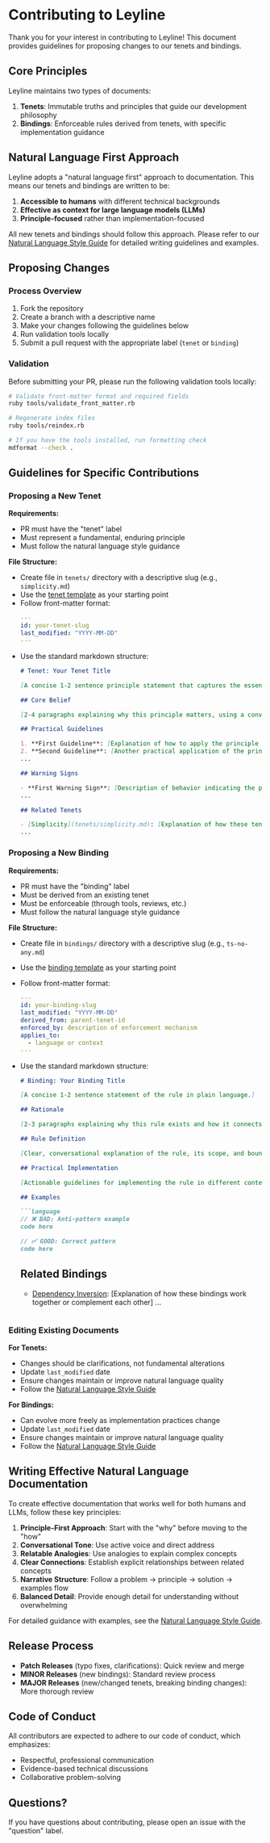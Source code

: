 # Contributing to Leyline

Thank you for your interest in contributing to Leyline! This document provides guidelines for proposing changes to our tenets and bindings.

## Core Principles

Leyline maintains two types of documents:

1. **Tenets**: Immutable truths and principles that guide our development philosophy
2. **Bindings**: Enforceable rules derived from tenets, with specific implementation guidance

## Natural Language First Approach

Leyline adopts a "natural language first" approach to documentation. This means our tenets and bindings are written to be:

1. **Accessible to humans** with different technical backgrounds
2. **Effective as context for large language models (LLMs)**
3. **Principle-focused** rather than implementation-focused

All new tenets and bindings should follow this approach. Please refer to our [Natural Language Style Guide](STYLE_GUIDE_NATURAL_LANGUAGE.md) for detailed writing guidelines and examples.

## Proposing Changes

### Process Overview

1. Fork the repository
2. Create a branch with a descriptive name
3. Make your changes following the guidelines below
4. Run validation tools locally
5. Submit a pull request with the appropriate label (`tenet` or `binding`)

### Validation

Before submitting your PR, please run the following validation tools locally:

```bash
# Validate front-matter format and required fields
ruby tools/validate_front_matter.rb

# Regenerate index files
ruby tools/reindex.rb

# If you have the tools installed, run formatting check
mdformat --check .
```

## Guidelines for Specific Contributions

### Proposing a New Tenet

**Requirements:**
- PR must have the "tenet" label
- Must represent a fundamental, enduring principle
- Must follow the natural language style guidance

**File Structure:**
- Create file in `tenets/` directory with a descriptive slug (e.g., `simplicity.md`)
- Use the [tenet template](templates/tenet_template.md) as your starting point
- Follow front-matter format:
  ```yaml
  ---
  id: your-tenet-slug
  last_modified: "YYYY-MM-DD"
  ---
  ```
- Use the standard markdown structure:
  ```markdown
  # Tenet: Your Tenet Title

  [A concise 1-2 sentence principle statement that captures the essence of this tenet in plain, accessible language.]

  ## Core Belief

  [2-4 paragraphs explaining why this principle matters, using a conversational tone and relatable analogies.]

  ## Practical Guidelines

  1. **First Guideline**: [Explanation of how to apply the principle in practical terms]
  2. **Second Guideline**: [Another practical application of the principle]
  ...

  ## Warning Signs

  - **First Warning Sign**: [Description of behavior indicating the principle is being violated]
  ...

  ## Related Tenets

  - [Simplicity](tenets/simplicity.md): [Explanation of how these tenets relate to each other]
  ...
  ```

### Proposing a New Binding

**Requirements:**
- PR must have the "binding" label
- Must be derived from an existing tenet
- Must be enforceable (through tools, reviews, etc.)
- Must follow the natural language style guidance

**File Structure:**
- Create file in `bindings/` directory with a descriptive slug (e.g., `ts-no-any.md`)
- Use the [binding template](templates/binding_template.md) as your starting point
- Follow front-matter format:
  ```yaml
  ---
  id: your-binding-slug
  last_modified: "YYYY-MM-DD"
  derived_from: parent-tenet-id
  enforced_by: description of enforcement mechanism
  applies_to:
    - language or context
  ---
  ```
- Use the standard markdown structure:
  ```markdown
  # Binding: Your Binding Title

  [A concise 1-2 sentence statement of the rule in plain language.]

  ## Rationale

  [2-3 paragraphs explaining why this rule exists and how it connects to the parent tenet. Include analogies where appropriate to make abstract concepts more relatable.]

  ## Rule Definition

  [Clear, conversational explanation of the rule, its scope, and boundaries.]

  ## Practical Implementation

  [Actionable guidelines for implementing the rule in different contexts.]

  ## Examples

  ```language
  // ❌ BAD: Anti-pattern example
  code here

  // ✅ GOOD: Correct pattern
  code here
  ```

  ## Related Bindings

  - [Dependency Inversion](bindings/dependency-inversion.md): [Explanation of how these bindings work together or complement each other]
  ...
  ```

### Editing Existing Documents

**For Tenets:**
- Changes should be clarifications, not fundamental alterations
- Update `last_modified` date
- Ensure changes maintain or improve natural language quality
- Follow the [Natural Language Style Guide](STYLE_GUIDE_NATURAL_LANGUAGE.md)

**For Bindings:**
- Can evolve more freely as implementation practices change
- Update `last_modified` date
- Ensure changes maintain or improve natural language quality
- Follow the [Natural Language Style Guide](STYLE_GUIDE_NATURAL_LANGUAGE.md)

## Writing Effective Natural Language Documentation

To create effective documentation that works well for both humans and LLMs, follow these key principles:

1. **Principle-First Approach**: Start with the "why" before moving to the "how"
2. **Conversational Tone**: Use active voice and direct address
3. **Relatable Analogies**: Use analogies to explain complex concepts
4. **Clear Connections**: Establish explicit relationships between related concepts
5. **Narrative Structure**: Follow a problem → principle → solution → examples flow
6. **Balanced Detail**: Provide enough detail for understanding without overwhelming

For detailed guidance with examples, see the [Natural Language Style Guide](STYLE_GUIDE_NATURAL_LANGUAGE.md).

## Release Process

- **Patch Releases** (typo fixes, clarifications): Quick review and merge
- **MINOR Releases** (new bindings): Standard review process
- **MAJOR Releases** (new/changed tenets, breaking binding changes): More thorough review

## Code of Conduct

All contributors are expected to adhere to our code of conduct, which emphasizes:
- Respectful, professional communication
- Evidence-based technical discussions
- Collaborative problem-solving

## Questions?

If you have questions about contributing, please open an issue with the "question" label.